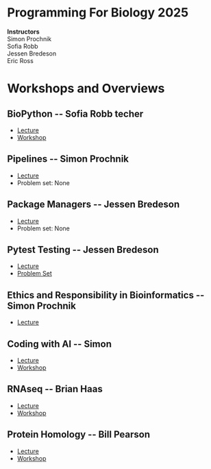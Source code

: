 # Programming For Biology 2025

__Instructors__  
Simon Prochnik  
Sofia Robb   
Jessen Bredeson  
Eric Ross  

# Workshops and Overviews

## BioPython -- Sofia Robb techer
  - [Lecture](BioPython/biopython.md)
  - [Workshop](BioPython)

## Pipelines -- Simon Prochnik
  - [Lecture](../lectures/bioinfPipesLectureSimon.md)
  - Problem set: None

## Package Managers  -- Jessen Bredeson
  - [Lecture](../lectures/mamba.md)
  - Problem set: None

## Pytest Testing  -- Jessen Bredeson
  - [Lecture](../lectures/testing.md)
  - [Problem Set](../problemsets/testing_problemset.md)

## Ethics and Responsibility in Bioinformatics -- Simon Prochnik
  - [Lecture]()

## Coding with AI -- Simon
  - [Lecture]()
  - [Workshop]()

## RNAseq -- Brian Haas
  - [Lecture](https://github.com/trinityrnaseq/CSHLProgForBio/blob/main/rnaseq_slides_PFB2023.pdf)
  - [Workshop](RNAseq)

## Protein Homology -- Bill Pearson
  - [Lecture]()
  - [Workshop]()
